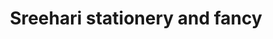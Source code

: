 ---
title: "Sreehari stationery and fancy"
url: /kollam/sreehari-stationery-and-fancy/
shop: office supplies
---